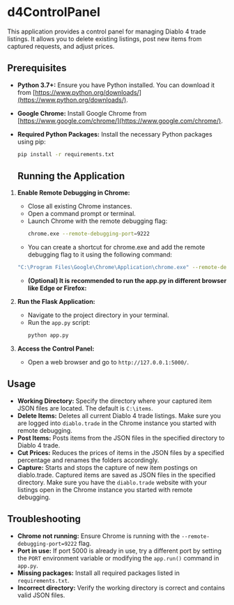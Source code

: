 # d4ControlPanel

This application provides a control panel for managing Diablo 4 trade listings. It allows you to delete existing listings, post new items from captured requests, and adjust prices.

## Prerequisites

* **Python 3.7+:** Ensure you have Python installed. You can download it from [https://www.python.org/downloads/](https://www.python.org/downloads/).
* **Google Chrome:** Install Google Chrome from [https://www.google.com/chrome/](https://www.google.com/chrome/).
* **Required Python Packages:** Install the necessary Python packages using pip:

   ```bash
   pip install -r requirements.txt
   ```
   ## Running the Application

1. **Enable Remote Debugging in Chrome:**
   * Close all existing Chrome instances.
   * Open a command prompt or terminal.
   * Launch Chrome with the remote debugging flag:
     ```bash
     chrome.exe --remote-debugging-port=9222
     ```
    * You can create a shortcut for chrome.exe and add the remote debugging flag to it using the following command:
     ```bash
     "C:\Program Files\Google\Chrome\Application\chrome.exe" --remote-debugging-port=9222
     ```
   * **(Optional) It is recommended to run the app.py in different browser like Edge or Firefox:**  
2. **Run the Flask Application:**
   * Navigate to the project directory in your terminal.
   * Run the `app.py` script:
     ```bash
     python app.py
     ```

3. **Access the Control Panel:**
   * Open a web browser and go to `http://127.0.0.1:5000/`.

## Usage

* **Working Directory:** Specify the directory where your captured item JSON files are located. The default is `C:\items`.
* **Delete Items:** Deletes all current Diablo 4 trade listings.  Make sure you are logged into `diablo.trade` in the Chrome instance you started with remote debugging.
* **Post Items:** Posts items from the JSON files in the specified directory to Diablo 4 trade.
* **Cut Prices:** Reduces the prices of items in the JSON files by a specified percentage and renames the folders accordingly.
* **Capture:** Starts and stops the capture of new item postings on diablo.trade. Captured items are saved as JSON files in the specified directory.  Make sure you have the `diablo.trade` website with your listings open in the Chrome instance you started with remote debugging.

## Troubleshooting

* **Chrome not running:** Ensure Chrome is running with the `--remote-debugging-port=9222` flag.
* **Port in use:** If port 5000 is already in use, try a different port by setting the `PORT` environment variable or modifying the `app.run()` command in `app.py`.
* **Missing packages:** Install all required packages listed in `requirements.txt`.
* **Incorrect directory:** Verify the working directory is correct and contains valid JSON files.
